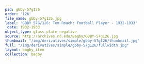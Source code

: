 ```yaml
---
pid: gbby-57g126
order: '126'
file_name: gbby-57g126.jpg
label: 'GBBY 57G/126: Tom Roach: Football Player - 1932-1933'
_date: 1932-1933
object_type: glass plate negative
source: http://archives.nd.edu/Bagby/GBBY-57g126.jpg
thumbnail: "/img/derivatives/simple/gbby-57g126/thumbnail.jpg"
full: "/img/derivatives/simple/gbby-57g126/fullwidth.jpg"
layout: bagby_item
collection: bagby
---
```

